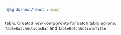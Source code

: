 ```yaml
---
'@ag.ds-next/react': minor
---
```


table: Created new components for batch table actions: `TableBatchActionsBar` and `TableBatchActionsTitle`
